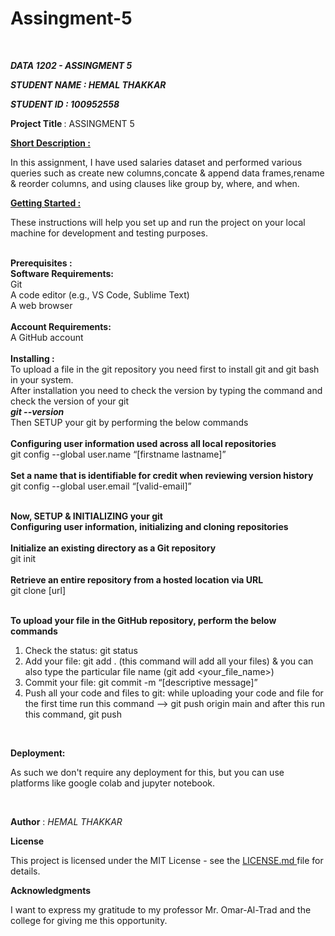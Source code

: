 # Assingment-5

<br>

<b><i>DATA 1202 - ASSINGMENT 5</i></b><br>

<b><i>STUDENT NAME : HEMAL THAKKAR</i></b><br>

<b><i>STUDENT ID : 100952558</i></b><br>

<b>Project Title </b> : ASSINGMENT 5 <br>

<b><u>Short Description : </u></b><br>

In this assignment, I have used salaries dataset and performed various queries such as create new columns,concate & append data frames,rename & reorder columns, and using clauses like group by, where, and when.<br>

<b><u>Getting Started : </u></b><br>

These instructions will help you set up and run the project on your local machine for development and testing purposes.

<br>
<b>
Prerequisites :
<br>
    Software Requirements:</b><br>
        Git<br>
        A code editor (e.g., VS Code, Sublime Text)<br>
        A web browser<br><br>
   <b> Account Requirements:</b><br>
        A GitHub account<br>

<br>
<b>
Installing :<br></b>
To upload a file in the git repository you need first to install git and git bash in your system.<br>
After installation you need to check the version by typing the command and check the version of your git <br><b><i>git --version</i></b><br>
Then SETUP your git by performing the below commands<br><br>
<b>Configuring user information used across all local repositories</b><br>
git config --global user.name “[firstname lastname]”<br><br>
<b> Set a name that is identifiable for credit when reviewing version history</b><br>
git config --global user.email “[valid-email]”<br><br>

<b>Now, SETUP & INITIALIZING your git</b><br>
<b>Configuring user information, initializing and cloning repositories</b><br><br>
<b>Initialize an existing directory as a Git repository</b><br>
git init<br><br>
<b>Retrieve an entire repository from a hosted location via URL</b></br>
git clone [url]<br><br>

<b> To upload your file in the GitHub repository, perform the below commands </b><br>
1. Check the status: git status
2. Add your file: git add . (this command will add all your files) & you can also type the particular file name (git add <your_file_name>)
3. Commit your file: git commit -m “[descriptive message]”
4. Push all your code and files to git: while uploading your code and file for the first time run this command --> git push origin main and after this run this command, git push
<br>

<b> Deployment: </b>

As such we don't require any deployment for this, but you can use platforms like google colab and jupyter notebook.

<br>

<b>Author</b> : <i>HEMAL THAKKAR</i>

<b> License </b>

This project is licensed under the MIT License - see the <a href="https://github.com/Hemal-22/Data-Analysis-Tools/blob/main/LICENSE">LICENSE.md </a> file for details.

<be>

<b> Acknowledgments </b>

I want to express my gratitude to my professor Mr. Omar-Al-Trad and the college for giving me this opportunity.


